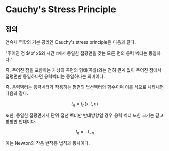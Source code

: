 # Cauchy's Stress Principle
## 정의
연속체 역학의 기본 공리인 Cauchy's stress principle은 다음과 같다. 

"주어진 점 $\bf x$와 시간 $t$에서 동일한 접평면을 갖는 모든 면의 응력 벡터는 동일하다."

즉, 주어진 점을 포함하는 가상의 곡면의 형태(곡률)와는 전혀 관계 없이 주어진 점에서 접평면만 동일하다면 응력벡터는 동일하다는 의미이다.

즉, 응력벡터는 응력벡터가 작용하는 평면의 법선벡터의 함수이며 이를 식으로 나타내면 다음과 같다.

$$ t_n = t_n(x, t, n) $$

또한, 동일한 접평면에서 단위 접선 벡터만 반대방향일 경우 응력 벡터 또한 크기는 같고 방향만 반대이다.

$$ t_n = -{t_{-n}} $$

이는 Newton의 작용 반작용 법칙과 동치이다.